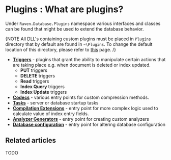 # Plugins : What are plugins?

Under `Raven.Database.Plugins` namespace various interfaces and classes can be found that might be used to extend the database behavior.

{NOTE All DLL's containing custom plugins must be placed in `Plugins` directory that by default are found in `~\Plugins`. To change the default location of this directory, please refer to [this](../../../server/configuration/configuration-options#bundles) page. /}

* [**Triggers**](../../../server/extending/plugins/triggers) - plugins that grant the ability to manipulate certain actions that are taking place e.g. when document is deleted or index updated.
    * **PUT** triggers
    * **DELETE** triggers
    * **Read** triggers
    * **Index Query** triggers
    * **Index Update** triggers 
* [**Codecs**](../../../server/extending/plugins/codecs) - various entry points for custom compression methods.
* [**Tasks**](../../../server/extending/plugins/tasks) - server or database startup tasks
* [**Compilation Extensions**](../../../server/extending/plugins/compilation-extensions) - entry point for more complex logic used to calculate value of index entry fields.
* [**Analyzer Generators**](../../../server/extending/plugins/analyzer-generators) - entry point for creating custom analyzers
* [**Database configuration**](../../../server/extending/plugins/database-configuration) - entry point for altering database configuration

## Related articles

TODO
